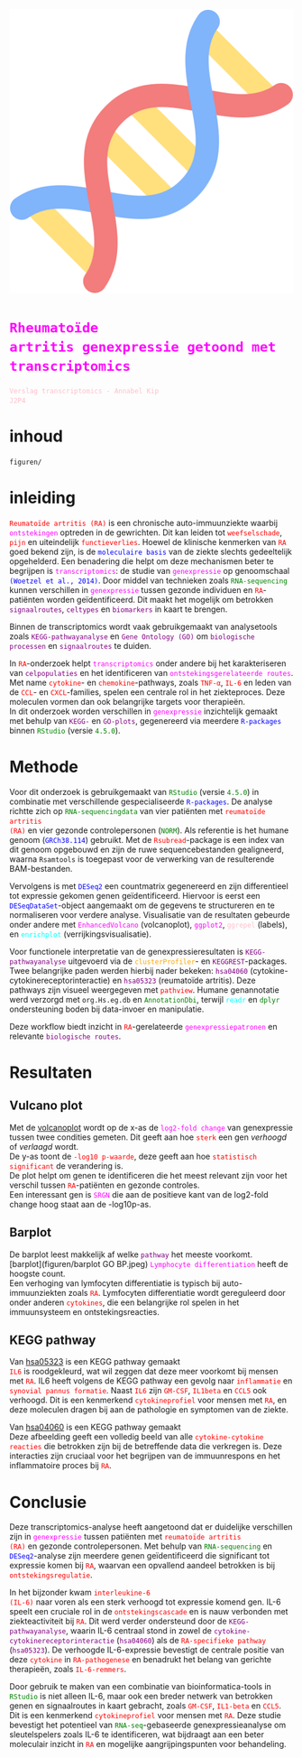 
  <img src="assets/genplaatje.png" alt="Transcriptomics Logo" width="600"/>


# <code style="color:fuchsia">Rheumatoïde artritis genexpressie getoond met transcriptomics</code>  
<code style="color:pink">Verslag transcriptomics - Annabel Kip J2P4</code>

# inhoud  
`figuren/`

# inleiding  
<code style="color:red">Reumatoïde artritis (RA)</code> is een chronische auto-immuunziekte waarbij <code style="color:fuchsia">ontstekingen</code> optreden in de gewrichten. Dit kan leiden tot <code style="color:red">weefselschade</code>, <code style="color:red">pijn</code> en uiteindelijk <code style="color:red">functieverlies</code>. Hoewel de klinische kenmerken van <code style="color:red">RA</code> goed bekend zijn, is de <code style="color:blue">moleculaire basis</code> van de ziekte slechts gedeeltelijk opgehelderd. Een benadering die helpt om deze mechanismen beter te begrijpen is <code style="color:fuchsia">transcriptomics</code>: de studie van <code style="color:fuchsia">genexpressie</code> op genoomschaal <code style="color:blue">(Woetzel et al., 2014)</code>. Door middel van technieken zoals <code style="color:green">RNA-sequencing</code> kunnen verschillen in <code style="color:fuchsia">genexpressie</code> tussen gezonde individuen en <code style="color:red">RA</code>-patiënten worden geïdentificeerd. Dit maakt het mogelijk om betrokken <code style="color:purple">signaalroutes</code>, <code style="color:purple">celtypes</code> en <code style="color:purple">biomarkers</code> in kaart te brengen.  

Binnen de transcriptomics wordt vaak gebruikgemaakt van analysetools zoals <code style="color:purple">KEGG-pathwayanalyse</code> en <code style="color:purple">Gene Ontology (GO)</code> om <code style="color:purple">biologische processen</code> en <code style="color:purple">signaalroutes</code> te duiden.  

In <code style="color:red">RA</code>-onderzoek helpt <code style="color:fuchsia">transcriptomics</code> onder andere bij het karakteriseren van <code style="color:purple">celpopulaties</code> en het identificeren van <code style="color:fuchsia">ontstekingsgerelateerde routes</code>. Met name <code style="color:red">cytokine</code>- en <code style="color:red">chemokine</code>-pathways, zoals <code style="color:red">TNF-α</code>, <code style="color:red">IL-6</code> en leden van de <code style="color:red">CCL</code>- en <code style="color:red">CXCL</code>-families, spelen een centrale rol in het ziekteproces. Deze moleculen vormen dan ook belangrijke targets voor therapieën.  
In dit onderzoek worden verschillen in <code style="color:fuchsia">genexpressie</code> inzichtelijk gemaakt met behulp van <code style="color:purple">KEGG-</code> en <code style="color:purple">GO-plots</code>, gegenereerd via meerdere <code style="color:blue">R-packages</code> binnen <code style="color:green">RStudio</code> (versie <code style="color:green">4.5.0</code>).

# Methode  
Voor dit onderzoek is gebruikgemaakt van <code style="color:green">RStudio</code> (versie <code style="color:green">4.5.0</code>) in combinatie met verschillende gespecialiseerde <code style="color:blue">R-packages</code>. De analyse richtte zich op <code style="color:green">RNA-sequencingdata</code> van vier patiënten met <code style="color:red">reumatoïde artritis (RA)</code> en vier gezonde controlepersonen (<code style="color:green">NORM</code>). Als referentie is het humane genoom (<code style="color:blue">GRCh38.114</code>) gebruikt. Met de <code style="color:red">Rsubread</code>-package is een index van dit genoom opgebouwd en zijn de ruwe sequencebestanden gealigneerd, waarna <code style="color:mustard">Rsamtools</code> is toegepast voor de verwerking van de resulterende BAM-bestanden.  

Vervolgens is met <code style="color:blue">DESeq2</code> een countmatrix gegenereerd en zijn differentieel tot expressie gekomen genen geïdentificeerd. Hiervoor is eerst een <code style="color:blue">DESeqDataSet</code>-object aangemaakt om de gegevens te structureren en te normaliseren voor verdere analyse. Visualisatie van de resultaten gebeurde onder andere met <code style="color:fuchsia">EnhancedVolcano</code> (volcanoplot), <code style="color:magenta">ggplot2</code>, <code style="color:pink">ggrepel</code> (labels), en <code style="color:aqua">enrichplot</code> (verrijkingsvisualisatie).  

Voor functionele interpretatie van de genexpressieresultaten is <code style="color:purple">KEGG-pathwayanalyse</code> uitgevoerd via de <code style="color:orange">clusterProfiler</code>- en <code style="color:purple">KEGGREST</code>-packages. Twee belangrijke paden werden hierbij nader bekeken: <code style="color:purple">hsa04060</code> (cytokine-cytokinereceptorinteractie) en <code style="color:purple">hsa05323</code> (reumatoïde artritis). Deze pathways zijn visueel weergegeven met <code style="color:red">pathview</code>. Humane genannotatie werd verzorgd met <code style="color:bruh">org.Hs.eg.db</code> en <code style="color:green">AnnotationDbi</code>, terwijl <code style="color:aqua">readr</code> en <code style="color:green">dplyr</code> ondersteuning boden bij data-invoer en manipulatie.  

Deze workflow biedt inzicht in <code style="color:red">RA</code>-gerelateerde <code style="color:fuchsia">genexpressiepatronen</code> en relevante <code style="color:purple">biologische routes</code>.

# Resultaten  

## Vulcano plot  
Met de [volcanoplot](figuren/Rplot01metcutoff.jpeg) wordt op de x-as de <code style="color:fuchsia">log2-fold change</code> van genexpressie tussen twee condities gemeten. Dit geeft aan hoe <code style="color:red">sterk</code> een gen <em>verhoogd</em> of <em>verlaagd</em> wordt.  
De y-as toont de <code style="color:red">-log10 p-waarde</code>, deze geeft aan hoe <code style="color:red">statistisch significant</code> de verandering is.  
De plot helpt om genen te identificeren die het meest relevant zijn voor het verschil tussen <code style="color:red">RA</code>-patiënten en gezonde controles.  
Een interessant gen is <code style="color:fuchsia">SRGN</code> die aan de positieve kant van de log2-fold change hoog staat aan de -log10p-as.

## Barplot  
De barplot leest makkelijk af welke <code style="color:purple">pathway</code> het meeste voorkomt.  
[barplot](figuren/barplot GO BP.jpeg)
<code style="color:fuchsia">Lymphocyte differentiation</code> heeft de hoogste count.  
Een verhoging van lymfocyten differentiatie is typisch bij auto-immuunziekten zoals <code style="color:red">RA</code>. Lymfocyten differentiatie wordt gereguleerd door onder anderen <code style="color:red">cytokines</code>, die een belangrijke rol spelen in het immuunsysteem en ontstekingsreacties.

## KEGG pathway  
Van [hsa05323](figuren/hsa05323.RA_demo.png) is een KEGG pathway gemaakt  
<code style="color:red">IL6</code> is roodgekleurd, wat wil zeggen dat deze meer voorkomt bij mensen met <code style="color:red">RA</code>. IL6 heeft volgens de KEGG pathway een gevolg naar <code style="color:red">inflammatie</code> en <code style="color:red">synovial pannus formatie</code>. Naast <code style="color:red">IL6</code> zijn <code style="color:red">GM-CSF</code>, <code style="color:red">IL1beta</code> en <code style="color:red">CCL5</code> ook verhoogd. Dit is een kenmerkend <code style="color:red">cytokineprofiel</code> voor mensen met <code style="color:red">RA</code>, en deze moleculen dragen bij aan de pathologie en symptomen van de ziekte.

Van [hsa04060](figuren/hsa04060.pathview.png) is een KEGG pathway gemaakt  
Deze afbeelding geeft een volledig beeld van alle <code style="color:red">cytokine-cytokine reacties</code> die betrokken zijn bij de betreffende data die verkregen is. Deze interacties zijn cruciaal voor het begrijpen van de immuunrespons en het inflammatoire proces bij <code style="color:red">RA</code>.

# Conclusie  
Deze transcriptomics-analyse heeft aangetoond dat er duidelijke verschillen zijn in <code style="color:fuchsia">genexpressie</code> tussen patiënten met <code style="color:red">reumatoïde artritis (RA)</code> en gezonde controlepersonen. Met behulp van <code style="color:green">RNA-sequencing</code> en <code style="color:blue">DESeq2</code>-analyse zijn meerdere genen geïdentificeerd die significant tot expressie komen bij <code style="color:red">RA</code>, waarvan een opvallend aandeel betrokken is bij <code style="color:red">ontstekingsregulatie</code>.  

In het bijzonder kwam <code style="color:red">interleukine-6 (IL-6)</code> naar voren als een sterk verhoogd tot expressie komend gen. IL-6 speelt een cruciale rol in de <code style="color:red">ontstekingscascade</code> en is nauw verbonden met ziekteactiviteit bij <code style="color:red">RA</code>. Dit werd verder ondersteund door de <code style="color:purple">KEGG-pathwayanalyse</code>, waarin IL-6 centraal stond in zowel de <code style="color:purple">cytokine-cytokinereceptorinteractie</code> (<code style="color:purple">hsa04060</code>) als de <code style="color:red">RA-specifieke pathway</code> (<code style="color:purple">hsa05323</code>). De verhoogde IL-6-expressie bevestigt de centrale positie van deze <code style="color:red">cytokine</code> in <code style="color:red">RA-pathogenese</code> en benadrukt het belang van gerichte therapieën, zoals <code style="color:red">IL-6-remmers</code>.  

Door gebruik te maken van een combinatie van bioinformatica-tools in <code style="color:green">RStudio</code> is niet alleen IL-6, maar ook een breder netwerk van betrokken genen en signaalroutes in kaart gebracht, zoals <code style="color:red">GM-CSF</code>, <code style="color:red">IL1-beta</code> en <code style="color:red">CCL5</code>. Dit is een kenmerkend <code style="color:red">cytokineprofiel</code> voor mensen met <code style="color:red">RA</code>. Deze studie bevestigt het potentieel van <code style="color:green">RNA-seq</code>-gebaseerde genexpressieanalyse om sleutelspelers zoals IL-6 te identificeren, wat bijdraagt aan een beter moleculair inzicht in <code style="color:red">RA</code> en mogelijke aangrijpingspunten voor behandeling.
